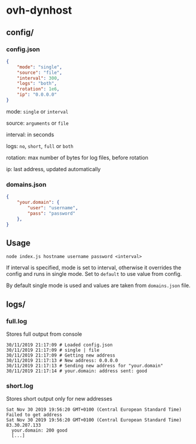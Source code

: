 # ovh-dynhost
## config/
### config.json
```json
{
	"mode": "single",
	"source": "file",
	"interval": 300,
	"logs": "both",
	"rotation": 1e6,
	"ip": "0.0.0.0"
}
```
mode: `single` or `interval`

source: `arguments` or `file`

interval: in seconds

logs: `no`, `short`, `full` or `both`

rotation: max number of bytes for log files, before rotation

ip: last address, updated automatically
### domains.json
```json
{
	"your.domain": {
		"user": "username",
		"pass": "password"
	},
}
```

## Usage
`node index.js hostname username password <interval>`

If interval is specified, mode is set to interval, otherwise it overrides the config and runs in single mode. Set to `default` to use value from config.

 By default single mode is used and values are taken from `domains.json` file.

## logs/
### full.log
Stores full output from console
```
30/11/2019 21:17:09 # Loaded config.json
30/11/2019 21:17:09 # single | file
30/11/2019 21:17:09 # Getting new address
30/11/2019 21:17:13 # New address: 0.0.0.0
30/11/2019 21:17:13 # Sending new address for "your.domain"
30/11/2019 21:17:14 # your.domain: address sent: good
```
### short.log
Stores short output only for new addresses
```
Sat Nov 30 2019 19:56:20 GMT+0100 (Central European Standard Time) Failed to get address
Sat Nov 30 2019 19:56:20 GMT+0100 (Central European Standard Time) 83.30.207.133
  your.domain: 200 good
  [...]
```